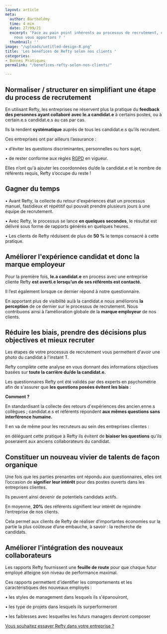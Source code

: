 ```yaml
---
layout: article
meta:
  author: Barthélémy
  time: 4 min
  date: 27/09/21
  excerpt: 'Face au pain point inhérents au processus de recrutement, quelles solutions
    nous vous apportons ? '
  thumbnail: ''
image: "/uploads/untitled-design-8.png"
title: 'Les bénéfices de Refty selon nos clients '
categories:
- Bonnes Pratiques
permalink: "/benefices-refty-selon-nos-clients/"

---
```

## **Normaliser / structurer en simplifiant une étape du process de recrutement**

En utilisant Refty, les entreprises ne réservent plus la pratique du **feedback des personnes ayant collaboré avec le.a candidat.e** à certains postes, ou à certain.e.s candidat.e.s au cas par cas.

Ils la rendent **systématique** auprès de tous les candidat.e.s qu’ils recrutent.

Ces entreprises ont par ailleurs l’assurance :

• d’éviter les questions discriminantes, personnelles ou hors sujet,

• de rester conforme aux règles [RGPD](https://www.cnil.fr/fr/reglement-europeen-protection-donnees) en vigueur.

Elles n’ont qu'à ajouter les coordonnées du/de la candidat.e et le nombre de référents requis, Refty s’occupe du reste !

## **Gagner du temps**

• Avant Refty, la collecte du retour d'expériences était un processus manuel, fastidieux et répétitif qui pouvait prendre plusieurs jours à une équipe de recrutement.

• Avec Refty, le processus se lance **en quelques secondes**, le résultat est délivré sous forme de rapports générés en quelques heures.

• Les clients de Refty réduisent de plus de **50 %** le temps consacré à cette pratique.

## **Améliorer l'expérience candidat et donc la marque employeur**

Pour la première fois, **le.a candidat.e** en process avec une entreprise cliente Refty **est averti.e lorsqu’un de ses référents est contacté.**

Il l’est également lorsque ce dernier répond à notre questionnaire.

En apportant plus de visibilité au/à la candidat.e nous améliorons **la perception** de ce dernier sur le processus de recrutement. Nous contribuons ainsi à l’amélioration globale de la **marque employeur** de nos clients.

## **Réduire les biais, prendre des décisions plus objectives et mieux recruter**

Les étapes de votre processus de recrutement vous permettent d'avoir une photo du candidat à l'instant T.

Refty complète cette analyse en vous donnant des informations objectives basées sur **toute la carrière du/de la candidat.e.**

Les questionnaires Refty ont été validés par des experts en psychométrie afin de s'assurer que **les questions posées évitent les biais** :

**Comment ?**

En standardisant la collecte des retours d'expériences des ancien.enne.s collègues ; candidat.e.s et référents répondent **aux mêmes questions sans interférence humaine.**

Il en va de même pour les recruteurs au sein des entreprises clientes :

en déléguant cette pratique à Refty ils évitent de **biaiser les questions** qu’ils poseraient aux anciens collaborateurs du candidat.

## **Constituer un nouveau vivier de talents de façon organique**

Une fois que les parties prenantes ont répondu aux questionnaires, elles ont l’occasion de **signifier leur intérêt** pour des postes ouverts dans les entreprises clientes.

Ils peuvent ainsi devenir de potentiels candidats actifs.

En moyenne, **20%** des référents signifient leur intérêt de rejoindre l’entreprise de nos clients.

Cela permet aux clients de Refty de réaliser d’importantes économies sur la partie la plus coûteuse d’une embauche, à savoir : la recherche de candidats.

## **Améliorer l'intégration des nouveaux collaborateurs**

Les rapports Refty fournissent une **feuille de route** pour que chaque futur employé atteigne son niveau de performance maximal.

Ces rapports permettent d'identifier les comportements et les caractéristiques des nouveaux employés :

• les styles de management dans lesquels ils s'épanouiront,

• les type de projets dans lesquels ils surperformeront

• les faiblesses avec lesquelles les futurs managers devront composer

[Vous souhaitez essayer Refty dans votre entreprise ?](https://refty.co/)